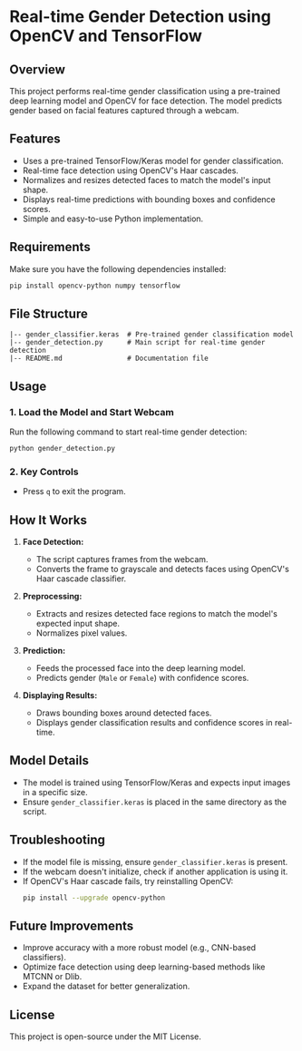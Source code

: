 # Real-time Gender Detection using OpenCV and TensorFlow

## Overview
This project performs real-time gender classification using a pre-trained deep learning model and OpenCV for face detection. The model predicts gender based on facial features captured through a webcam.

## Features
- Uses a pre-trained TensorFlow/Keras model for gender classification.
- Real-time face detection using OpenCV's Haar cascades.
- Normalizes and resizes detected faces to match the model's input shape.
- Displays real-time predictions with bounding boxes and confidence scores.
- Simple and easy-to-use Python implementation.

## Requirements
Make sure you have the following dependencies installed:

```bash
pip install opencv-python numpy tensorflow
```

## File Structure
```
|-- gender_classifier.keras  # Pre-trained gender classification model
|-- gender_detection.py      # Main script for real-time gender detection
|-- README.md                # Documentation file
```

## Usage
### 1. Load the Model and Start Webcam
Run the following command to start real-time gender detection:

```bash
python gender_detection.py
```

### 2. Key Controls
- Press `q` to exit the program.

## How It Works
1. **Face Detection:**
   - The script captures frames from the webcam.
   - Converts the frame to grayscale and detects faces using OpenCV's Haar cascade classifier.

2. **Preprocessing:**
   - Extracts and resizes detected face regions to match the model's expected input shape.
   - Normalizes pixel values.

3. **Prediction:**
   - Feeds the processed face into the deep learning model.
   - Predicts gender (`Male` or `Female`) with confidence scores.

4. **Displaying Results:**
   - Draws bounding boxes around detected faces.
   - Displays gender classification results and confidence scores in real-time.

## Model Details
- The model is trained using TensorFlow/Keras and expects input images in a specific size.
- Ensure `gender_classifier.keras` is placed in the same directory as the script.

## Troubleshooting
- If the model file is missing, ensure `gender_classifier.keras` is present.
- If the webcam doesn't initialize, check if another application is using it.
- If OpenCV's Haar cascade fails, try reinstalling OpenCV:
  ```bash
  pip install --upgrade opencv-python
  ```

## Future Improvements
- Improve accuracy with a more robust model (e.g., CNN-based classifiers).
- Optimize face detection using deep learning-based methods like MTCNN or Dlib.
- Expand the dataset for better generalization.

## License
This project is open-source under the MIT License.

